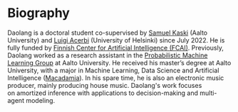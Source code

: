 # Biography


Daolang is a doctoral student co-supervised by [Samuel Kaski](https://scholar.google.com/citations?user=uF6H9jMAAAAJ&hl=en) (Aalto University) and [Luigi Acerbi](https://www2.helsinki.fi/en/researchgroups/machine-and-human-intelligence/people) (University of Helsinki) since July 2022.  He is fully funded by [Finnish Center for Artificial Intelligence (FCAI)](https://fcai.fi/). Previously, Daolang worked as a research assistant in the [Probabilistic Machine Learning Group](https://research.cs.aalto.fi/pml/) at Aalto University. He received his master’s degree at Aalto University, with a major in Machine Learning, Data Science and Artificial Intelligence ([Macadamia](https://www.aalto.fi/en/study-options/masters-programme-in-computer-communication-and-information-sciences-machine-learning)). In his spare time, he is also an electronic music producer, mainly producing house music. Daolang's work focuses on amortized inference with applications to decision-making and multi-agent modeling. 